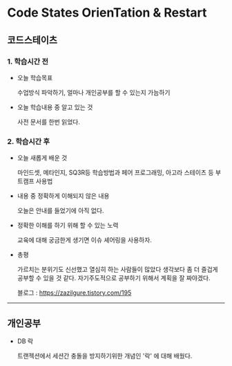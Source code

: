 # Code States OrienTation & Restart

## 코드스테이츠

### 1. 학습시간 전
* 오늘 학습목표

    수업방식 파악하기, 얼마나 개인공부를 할 수 있는지 가늠하기
* 오늘 학습내용 중 알고 있는 것

    사전 문서를 한번 읽었다.


### 2. 학습시간 후
* 오늘 새롭게 배운 것

    마인드셋, 메타인지, SQ3R등 학습방법과
    페어 프로그래밍, 아고라 스테이츠 등 부트캠프 사용법
* 내용 중 정확하게 이해되지 않은 내용

    오늘은 안내를 들었기에 아직 없다.
* 정확한 이해를 하기 위해 할 수 있는 노력

    교육에 대해 궁금한게 생기면 이슈 셰어링을 사용하자.
* 총평

    가르치는 분위기도 신선했고 열심히 하는 사람들이 많았다
    생각보다 좀 더 즐겁게 공부할 수 있을 것 같다.
    자기주도적으로 공부하기 위해서 계획을 잘 짜야겠다.

    블로그 : https://zazilgure.tistory.com/195
---

## 개인공부
* DB 락

    트랜젝션에서 세션간 충돌을 방지하기위한 개념인 '락' 에 대해 배웠다.